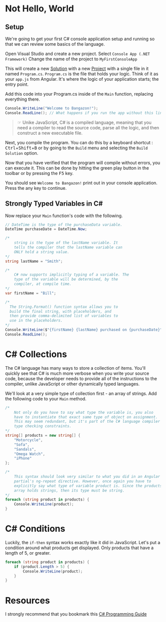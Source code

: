 # Not Hello, World

## Setup

We're going to get your first C# console application setup and running so that we can review some basics of the language.

Open Visual Studio and create a new project.
Select `Console App (.NET Framework)`
Change the name of the project to `MyFirstConsoleApp`

This will create a new [Solution](https://docs.microsoft.com/en-us/visualstudio/extensibility/internals/solutions-overview) with a new [Project](https://docs.microsoft.com/en-us/visualstudio/extensibility/internals/projects) with a single file in it named `Program.cs`.
`Program.cs` is the file that holds your logic. Think of it as your `app.js` from Angular. It's where the logic of your application starts; the entry point.

Add this code into your Program.cs inside of the `Main` function, replacing everything there.

```cs
Console.WriteLine("Welcome to Bangazon!");
Console.ReadLine(); // What happens if you run the app without this line?
```

> ☞ Unike JavaScript, C# is a compiled language, meaning that you need a compiler to read the source code, parse all the logic, and then construct a new executable file.

Next, you compile the program. You can do this by a keyboard shortcut : <kbd>Ctrl</kbd>+<kbd>Shift</kbd>+<kbd>B</kbd> or by going to the `Build` menu and
selecting the `Build Solution` option.

Now that you have verified that the program will compile without errors, you can execute it.  This can be done by hitting the green play button in the toolbar or by pressing the <kbd>F5</kbd> key.

You should see `Welcome to Bangazon!` print out in your console application. Press the any key to continue.

## Strongly Typed Variables in C#

Now replace your `Main` function's code with the following.

```cs
// DateTime is the type of the purchaseData variable.
DateTime purchaseDate = DateTime.Now;

/*
    string is the type of the lastName variable. It
    tells the compiler that the lastName variable can
    ONLY hold a string value.
*/
string lastName = "Smith";

/*
    C# now supports implicitly typing of a variable. The
    type of the variable will be determined, by the
    compiler, at compile time.
*/
var firstName = "Bill";

/*
  The String.Format() function syntax allows you to
  build the final string, with placeholders, and
  then provide comma-delimited list of variables to
  use in the placeholders.
*/
Console.WriteLine($"{firstName} {lastName} purchased on {purchaseDate}");
Console.ReadLine();
```

# C# Collections

The C# language has many ways to store a collection of items. You'll quickly see that C# is much more verbose when you write your source code, because the developer needs to provide all of the instructions to the compiler, unlike JavaScript or other dynamically typed languages.

We'll look at a very simple type of collection first - an array of strings. Add the following code to your `Main` method.

```cs
/*
    Not only do you have to say what type the variable is, you also
    have to instantiate that exact same type of object on assignment.
    This may seem redundant, but it's part of the C# language compiler's
    type checking constraints.
*/
string[] products = new string[] {
    "Motorcycle",
    "Sofa",
    "Sandals",
    "Omega Watch",
    "iPhone"
};

/*
    This syntax should look very similar to what you did in an Angular
    partial's ng-repeat directive. However, once again you have to
    explicitly say what type of variable product is. Since the products
    array holds strings, then its type must be string.
*/
foreach (string product in products) {
    Console.WriteLine(product);
}
```

# C# Conditions

Luckily, the `if-then` syntax works exactly like it did in JavaScript. Let's put a condition around what products get displayed. Only products that have a length of 5, or greater.

```cs
foreach (string product in products) {
    if (product.Length > 5) {
        Console.WriteLine(product);
    }
}
```

# Resources

I strongly recommend that you bookmark this [C# Programming Guide](https://docs.microsoft.com/en-us/dotnet/csharp/programming-guide/index)
